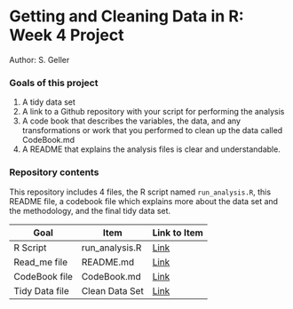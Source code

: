 # Getting and Cleaning Data in R: Week 4 Project
Author: S. Geller

### Goals of this project
1. A tidy data set
2. A link to a Github repository with your script for performing the analysis
3. A code book that describes the variables, the data, and any transformations or work that you performed to clean up the data called CodeBook.md
4. A README that explains the analysis files is clear and understandable.


### Repository contents
This repository includes 4 files, the R script named `run_analysis.R`, this README file, a codebook file which explains more about the data set and the methodology, and the final tidy data set.

Goal | Item | Link to Item
--- | --- | ---
R Script |  run_analysis.R |  [Link](https://github.com/sgeller500/Data_Science_Coursera/blob/main/3_Getting%20and%20Cleaning%20Data/run_analysis.R)
Read_me file | README.md | [Link](https://github.com/sgeller500/Data_Science_Coursera/blob/main/3_Getting%20and%20Cleaning%20Data/README.md)
CodeBook file | CodeBook.md | [Link](https://github.com/sgeller500/Data_Science_Coursera/blob/main/3_Getting%20and%20Cleaning%20Data/CodeBook.md)
Tidy Data file |  Clean Data Set |  [Link](https://github.com/sgeller500/Data_Science_Coursera/blob/main/3_Getting%20and%20Cleaning%20Data/tidyData.txt)


